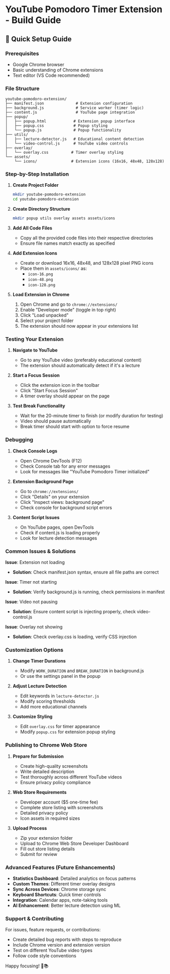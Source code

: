 # YouTube Pomodoro Timer Extension - Build Guide

## 🚀 Quick Setup Guide

### Prerequisites
- Google Chrome browser
- Basic understanding of Chrome extensions
- Text editor (VS Code recommended)

### File Structure
```
youtube-pomodoro-extension/
├── manifest.json              # Extension configuration
├── background.js              # Service worker (timer logic)
├── content.js                 # YouTube page integration
├── popup/
│   ├── popup.html            # Extension popup interface
│   ├── popup.css             # Popup styling
│   └── popup.js              # Popup functionality
├── utils/
│   ├── lecture-detector.js   # Educational content detection
│   └── video-control.js      # YouTube video controls
├── overlay/
│   └── overlay.css          # Timer overlay styling
└── assets/
    └── icons/               # Extension icons (16x16, 48x48, 128x128)
```

### Step-by-Step Installation

1. **Create Project Folder**
   ```bash
   mkdir youtube-pomodoro-extension
   cd youtube-pomodoro-extension
   ```

2. **Create Directory Structure**
   ```bash
   mkdir popup utils overlay assets assets/icons
   ```

3. **Add All Code Files**
   - Copy all the provided code files into their respective directories
   - Ensure file names match exactly as specified

4. **Add Extension Icons**
   - Create or download 16x16, 48x48, and 128x128 pixel PNG icons
   - Place them in `assets/icons/` as:
     - `icon-16.png`
     - `icon-48.png` 
     - `icon-128.png`

5. **Load Extension in Chrome**
   1. Open Chrome and go to `chrome://extensions/`
   2. Enable "Developer mode" (toggle in top right)
   3. Click "Load unpacked"
   4. Select your project folder
   5. The extension should now appear in your extensions list

### Testing Your Extension

1. **Navigate to YouTube**
   - Go to any YouTube video (preferably educational content)
   - The extension should automatically detect if it's a lecture

2. **Start a Focus Session**
   - Click the extension icon in the toolbar
   - Click "Start Focus Session"
   - A timer overlay should appear on the page

3. **Test Break Functionality**
   - Wait for the 20-minute timer to finish (or modify duration for testing)
   - Video should pause automatically
   - Break timer should start with option to force resume

### Debugging

1. **Check Console Logs**
   - Open Chrome DevTools (F12)
   - Check Console tab for any error messages
   - Look for messages like "YouTube Pomodoro Timer initialized"

2. **Extension Background Page**
   - Go to `chrome://extensions/`
   - Click "Details" on your extension
   - Click "Inspect views: background page"
   - Check console for background script errors

3. **Content Script Issues**
   - On YouTube pages, open DevTools
   - Check if content.js is loading properly
   - Look for lecture detection messages

### Common Issues & Solutions

**Issue**: Extension not loading
- **Solution**: Check manifest.json syntax, ensure all file paths are correct

**Issue**: Timer not starting
- **Solution**: Verify background.js is running, check permissions in manifest

**Issue**: Video not pausing
- **Solution**: Ensure content script is injecting properly, check video-control.js

**Issue**: Overlay not showing
- **Solution**: Check overlay.css is loading, verify CSS injection

### Customization Options

1. **Change Timer Durations**
   - Modify `WORK_DURATION` and `BREAK_DURATION` in background.js
   - Or use the settings panel in the popup

2. **Adjust Lecture Detection**
   - Edit keywords in `lecture-detector.js`
   - Modify scoring thresholds
   - Add more educational channels

3. **Customize Styling**
   - Edit `overlay.css` for timer appearance
   - Modify `popup.css` for extension popup styling

### Publishing to Chrome Web Store

1. **Prepare for Submission**
   - Create high-quality screenshots
   - Write detailed description
   - Test thoroughly across different YouTube videos
   - Ensure privacy policy compliance

2. **Web Store Requirements**
   - Developer account ($5 one-time fee)
   - Complete store listing with screenshots
   - Detailed privacy policy
   - Icon assets in required sizes

3. **Upload Process**
   - Zip your extension folder
   - Upload to Chrome Web Store Developer Dashboard
   - Fill out store listing details
   - Submit for review

### Advanced Features (Future Enhancements)

- **Statistics Dashboard**: Detailed analytics on focus patterns
- **Custom Themes**: Different timer overlay designs
- **Sync Across Devices**: Chrome storage sync
- **Keyboard Shortcuts**: Quick timer controls
- **Integration**: Calendar apps, note-taking tools
- **AI Enhancement**: Better lecture detection using ML

### Support & Contributing

For issues, feature requests, or contributions:
- Create detailed bug reports with steps to reproduce
- Include Chrome version and extension version
- Test on different YouTube video types
- Follow code style conventions

Happy focusing! 🍅📚
